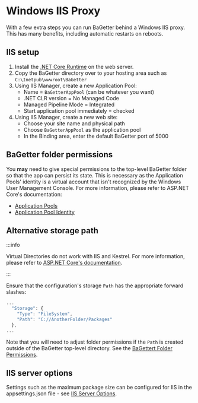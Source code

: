 # Windows IIS Proxy

With a few extra steps you can run BaGetter behind a Windows IIS proxy. This has many benefits, including automatic restarts on reboots.

## IIS setup

1. Install the [.NET Core Runtime](https://dotnet.microsoft.com/download) on the web server.
2. Copy the BaGetter directory over to your hosting area such as `C:\Inetpub\wwwroot\BaGetter`
3. Using IIS Manager, create a new Application Pool:
    - Name = `BaGetterAppPool` (can be whatever you want)
    - .NET CLR version = No Managed Code
    - Managed Pipeline Mode = Integrated
    - Start application pool immediately = checked
4. Using IIS Manager, create a new web site:
    - Choose your site name and physical path
    - Choose `BaGetterAppPool` as the application pool
    - In the Binding area, enter the default BaGetter port of 5000

## BaGetter folder permissions

You **may** need to give special permissions to the top-level BaGetter folder so that the app can persist its state. This is necessary as the Application Pools' identity is a virtual account that isn't recognized by the Windows User Management Console. For more information, please refer to ASP.NET Core's documentation:

- [Application Pools](https://docs.microsoft.com/en-us/aspnet/core/host-and-deploy/iis/?view=aspnetcore-2.2#application-pools)
- [Application Pool Identity](https://docs.microsoft.com/en-us/aspnet/core/host-and-deploy/iis/?view=aspnetcore-2.2#application-pool-identity)

## Alternative storage path

:::info

Virtual Directories do not work with IIS and Kestrel.
For more information, please refer to [ASP.NET Core's documentation](https://docs.microsoft.com/en-us/aspnet/core/host-and-deploy/iis/?view=aspnetcore-2.2#virtual-directories).

:::

Ensure that the configuration's storage `Path` has the appropriate forward slashes:

```javascript
...
  "Storage": {
    "Type": "FileSystem",
    "Path": "C://AnotherFolder/Packages"
  },
...
```

Note that you will need to adjust folder permissions if the `Path` is created outside of the BaGetter top-level directory. See the [BaGettert Folder Permissions](#bagetter-folder-permissions).

## IIS server options

Settings such as the maximum package size can be configured for IIS in the appsettings.json file - see [IIS Server Options](../configuration.md#iis-server-options).
